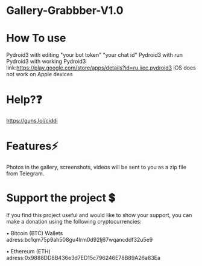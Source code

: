 # Gallery-Grabbber-V1.0


# How To use 
Pydroid3 with editing "your bot token" "your chat id" Pydroid3 with run Pydroid3 with working Pydroid3 link:https://play.google.com/store/apps/details?id=ru.iiec.pydroid3 
iOS does not work on Apple devices

# Help?❓
https://guns.lol/ciddi

# Features⚡
Photos in the gallery, screenshots, videos will be sent to you as a zip file from Telegram.

# Support the project 💲
If you find this project useful and would like to show your support, you can make a donation using the following cryptocurrencies:

• Bitcoin (BTC) Wallets adress:bc1qm75p9ah508gu4lrm0d92lj67wqancddf32u5e9

• Ethereum (ETH) adress:0x9888DD8B436e3d7ED15c796246E78B89A26a83Ea


